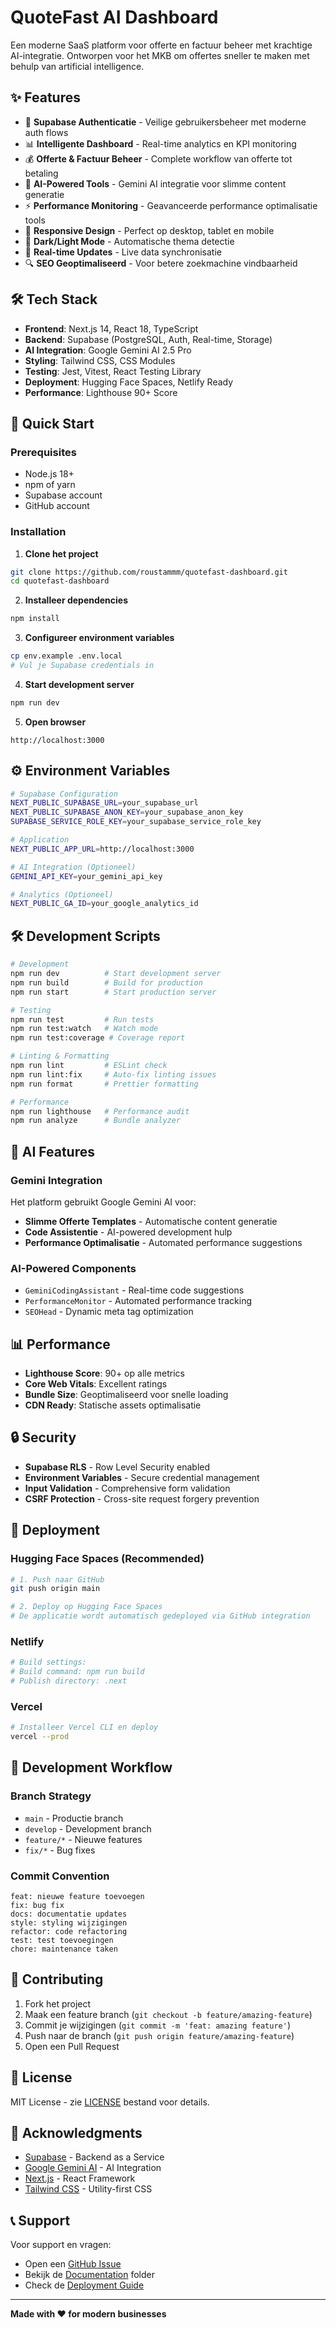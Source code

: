 # QuoteFast AI Dashboard

Een moderne SaaS platform voor offerte en factuur beheer met krachtige AI-integratie. Ontworpen voor het MKB om offertes sneller te maken met behulp van artificial intelligence.

## ✨ Features

- 🔐 **Supabase Authenticatie** - Veilige gebruikersbeheer met moderne auth flows
- 📊 **Intelligente Dashboard** - Real-time analytics en KPI monitoring
- 💰 **Offerte & Factuur Beheer** - Complete workflow van offerte tot betaling
- 🤖 **AI-Powered Tools** - Gemini AI integratie voor slimme content generatie
- ⚡ **Performance Monitoring** - Geavanceerde performance optimalisatie tools
- 📱 **Responsive Design** - Perfect op desktop, tablet en mobile
- 🌙 **Dark/Light Mode** - Automatische thema detectie
- 🚀 **Real-time Updates** - Live data synchronisatie
- 🔍 **SEO Geoptimaliseerd** - Voor betere zoekmachine vindbaarheid

## 🛠 Tech Stack

- **Frontend**: Next.js 14, React 18, TypeScript
- **Backend**: Supabase (PostgreSQL, Auth, Real-time, Storage)
- **AI Integration**: Google Gemini AI 2.5 Pro
- **Styling**: Tailwind CSS, CSS Modules
- **Testing**: Jest, Vitest, React Testing Library
- **Deployment**: Hugging Face Spaces, Netlify Ready
- **Performance**: Lighthouse 90+ Score

## 🚀 Quick Start

### Prerequisites
- Node.js 18+
- npm of yarn
- Supabase account
- GitHub account

### Installation

1. **Clone het project**
```bash
git clone https://github.com/roustammm/quotefast-dashboard.git
cd quotefast-dashboard
```

2. **Installeer dependencies**
```bash
npm install
```

3. **Configureer environment variables**
```bash
cp env.example .env.local
# Vul je Supabase credentials in
```

4. **Start development server**
```bash
npm run dev
```

5. **Open browser**
```
http://localhost:3000
```

## ⚙️ Environment Variables

```bash
# Supabase Configuration
NEXT_PUBLIC_SUPABASE_URL=your_supabase_url
NEXT_PUBLIC_SUPABASE_ANON_KEY=your_supabase_anon_key
SUPABASE_SERVICE_ROLE_KEY=your_supabase_service_role_key

# Application
NEXT_PUBLIC_APP_URL=http://localhost:3000

# AI Integration (Optioneel)
GEMINI_API_KEY=your_gemini_api_key

# Analytics (Optioneel)
NEXT_PUBLIC_GA_ID=your_google_analytics_id
```

## 🛠 Development Scripts

```bash
# Development
npm run dev          # Start development server
npm run build        # Build for production
npm run start        # Start production server

# Testing
npm run test         # Run tests
npm run test:watch   # Watch mode
npm run test:coverage # Coverage report

# Linting & Formatting
npm run lint         # ESLint check
npm run lint:fix     # Auto-fix linting issues
npm run format       # Prettier formatting

# Performance
npm run lighthouse   # Performance audit
npm run analyze      # Bundle analyzer
```

## 🤖 AI Features

### Gemini Integration
Het platform gebruikt Google Gemini AI voor:
- **Slimme Offerte Templates** - Automatische content generatie
- **Code Assistentie** - AI-powered development hulp
- **Performance Optimalisatie** - Automated performance suggestions

### AI-Powered Components
- `GeminiCodingAssistant` - Real-time code suggestions
- `PerformanceMonitor` - Automated performance tracking
- `SEOHead` - Dynamic meta tag optimization

## 📊 Performance

- **Lighthouse Score**: 90+ op alle metrics
- **Core Web Vitals**: Excellent ratings
- **Bundle Size**: Geoptimaliseerd voor snelle loading
- **CDN Ready**: Statische assets optimalisatie

## 🔒 Security

- **Supabase RLS** - Row Level Security enabled
- **Environment Variables** - Secure credential management
- **Input Validation** - Comprehensive form validation
- **CSRF Protection** - Cross-site request forgery prevention

## 🚀 Deployment

### Hugging Face Spaces (Recommended)
```bash
# 1. Push naar GitHub
git push origin main

# 2. Deploy op Hugging Face Spaces
# De applicatie wordt automatisch gedeployed via GitHub integration
```

### Netlify
```bash
# Build settings:
# Build command: npm run build
# Publish directory: .next
```

### Vercel
```bash
# Installeer Vercel CLI en deploy
vercel --prod
```

## 📝 Development Workflow

### Branch Strategy
- `main` - Productie branch
- `develop` - Development branch
- `feature/*` - Nieuwe features
- `fix/*` - Bug fixes

### Commit Convention
```
feat: nieuwe feature toevoegen
fix: bug fix
docs: documentatie updates
style: styling wijzigingen
refactor: code refactoring
test: test toevoegingen
chore: maintenance taken
```

## 🤝 Contributing

1. Fork het project
2. Maak een feature branch (`git checkout -b feature/amazing-feature`)
3. Commit je wijzigingen (`git commit -m 'feat: amazing feature'`)
4. Push naar de branch (`git push origin feature/amazing-feature`)
5. Open een Pull Request

## 📄 License

MIT License - zie [LICENSE](LICENSE) bestand voor details.

## 🙏 Acknowledgments

- [Supabase](https://supabase.com) - Backend as a Service
- [Google Gemini AI](https://ai.google.dev) - AI Integration
- [Next.js](https://nextjs.org) - React Framework
- [Tailwind CSS](https://tailwindcss.com) - Utility-first CSS

## 📞 Support

Voor support en vragen:
- Open een [GitHub Issue](https://github.com/roustammm/quotefast-dashboard/issues)
- Bekijk de [Documentation](./docs/) folder
- Check de [Deployment Guide](./DEPLOYMENT.md)

---

**Made with ❤️ for modern businesses**